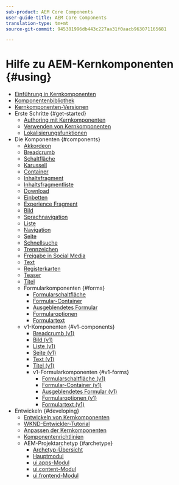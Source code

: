 ```yaml
---
sub-product: AEM Core Components
user-guide-title: AEM Core Components
translation-type: tm+mt
source-git-commit: 945381996db443c227aa31f0aacb963071165681

---
```



# Hilfe zu AEM-Kernkomponenten {#using}

+ [Einführung in Kernkomponenten](introduction.md)
+ [Komponentenbibliothek](https://adobe.com/go/aem_cmp_library)
+ [Kernkomponenten-Versionen](versions.md)
+ Erste Schritte {#get-started}
   + [Authoring mit Kernkomponenten ](authoring.md)
   + [Verwenden von Kernkomponenten](using.md)
   + [Lokalisierungsfunktionen](localization.md)
+ Die Komponenten {#components}
   + [Akkordeon](accordion.md)
   + [Breadcrumb](breadcrumb.md)
   + [Schaltfläche](button.md)
   + [Karussell](carousel.md)
   + [Container](container.md)
   + [Inhaltsfragment](content-fragment-component.md)
   + [Inhaltsfragmentliste](content-fragment-list.md)
   + [Download](download.md)
   + [Einbetten](embed.md)
   + [Experience Fragment](experience-fragment.md)
   + [Bild](image.md)
   + [Sprachnavigation](language-navigation.md)
   + [Liste](list.md)
   + [Navigation](navigation.md)
   + [Seite](page.md)
   + [Schnellsuche](quick-search.md)
   + [Trennzeichen](separator.md)
   + [Freigabe in Social Media](sharing.md)
   + [Text](text.md)
   + [Registerkarten](tabs.md)
   + [Teaser](teaser.md)
   + [Titel](title.md)
   + Formularkomponenten {#forms}
      + [Formularschaltfläche](form-button.md)
      + [Formular-Container](form-container.md)
      + [Ausgeblendetes Formular](form-hidden.md)
      + [Formularoptionen](form-options.md)
      + [Formulartext](form-text.md)
   + v1-Komponenten {#v1-components}
      + [Breadcrumb (v1)](breadcrumb-v1.md)
      + [Bild (v1)](image-v1.md)
      + [Liste (v1)](list-v1.md)
      + [Seite (v1)](page-v1.md)
      + [Text (v1)](text-v1.md)
      + [Titel (v1)](title-v1.md)
      + v1-Formularkomponenten {#v1-forms}
         + [Formularschaltfläche (v1)](form-button-v1.md)
         + [Formular-Container (v1)](form-container-v1.md)
         + [Ausgeblendetes Formular (v1)](form-hidden-v1.md)
         + [Formularoptionen (v1)](form-options-v1.md)
         + [Formulartext (v1)](form-text-v1.md)
+ Entwickeln {#developing}
   + [Entwickeln von Kernkomponenten](developing.md)
   + [WKND-Entwickler-Tutorial](https://docs.adobe.com/content/help/en/experience-manager-learn/getting-started-wknd-tutorial-develop/overview.html)
   + [Anpassen der Kernkomponenten](customizing.md)
   + [Komponentenrichtlinien](guidelines.md)
   + AEM-Projektarchetyp {#archetype}
      + [Archetyp-Übersicht](overview.md)
      + [Hauptmodul](core.md)
      + [ui.apps-Modul](uiapps.md)
      + [ui.content-Modul](uicontent.md)
      + [ui.frontend-Modul](uifrontend.md)
